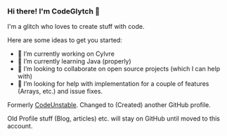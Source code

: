 ### Hi there! I'm CodeGlytch 👋

I'm a glitch who loves to create stuff with code.

Here are some ideas to get you started:

- 🔭 I’m currently working on Cylvre
- 🌱 I’m currently learning Java (properly)
- 👯 I’m looking to collaborate on open source projects (which I can help with)
- 🤔 I’m looking for help with implementation for a couple of features (Arrays, etc.) and issue fixes. 

Formerly [CodeUnstable](https://github.com/CodeUnstable). Changed to (Created) another GitHub profile.

Old Profile stuff (Blog, articles) etc. will stay on GitHub until moved to this account.
